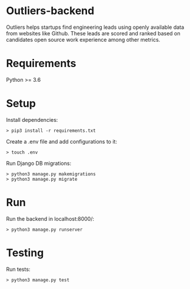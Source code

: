 # Outliers-backend

Outliers helps startups find engineering leads using openly available data from websites like Github. These leads are scored and ranked based on candidates open source work experience among other metrics.

# Requirements

Python >= 3.6

# Setup

Install dependencies:
```
> pip3 install -r requirements.txt
```

Create a .env file and add configurations to it:
```
> touch .env
```

Run Django DB migrations:
```
> python3 manage.py makemigrations
> python3 manage.py migrate
```

# Run

Run the backend in localhost:8000/:
```
> python3 manage.py runserver
```

# Testing

Run tests:
```
> python3 manage.py test
```
